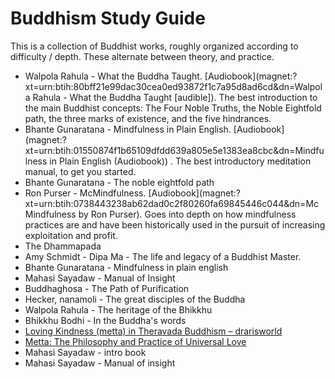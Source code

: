 # Buddhism Study Guide

This is a collection of Buddhist works, roughly organized according to difficulty / depth. These alternate between theory, and practice.

- Walpola Rahula - What the Buddha Taught. [Audiobook](magnet:?xt=urn:btih:80bff21e99dac30cea0ed93872f1c7a95d8ad6cd&dn=Walpola Rahula - What the Buddha Taught [audible]). The best introduction to the main Buddhist concepts: The Four Noble Truths, the Noble Eightfold path, the three marks of existence, and the five hindrances.
- Bhante Gunaratana - Mindfulness in Plain English. [Audiobook](magnet:?xt=urn:btih:01550874f1b65109dfdd639a805e5e1383ea8cbc&dn=Mindfulness in Plain English (Audiobook)) . The best introductory meditation manual, to get you started.
- Bhante Gunaratana - The noble eightfold path
- Ron Purser - McMindfulness. [Audiobook](magnet:?xt=urn:btih:0738443238ab62dad0c2f80260fa69845446c044&dn=McMindfulness by Ron Purser). Goes into depth on how mindfulness practices are and have been historically used in the pursuit of increasing exploitation and profit.
- The Dhammapada
- Amy Schmidt - Dipa Ma - The life and legacy of a Buddhist Master.
- Bhante Gunaratana - Mindfulness in plain english
- Mahasi Sayadaw - Manual of Insight
- Buddhaghosa - The Path of Purification
- Hecker, nanamoli - The great disciples of the Buddha
- Walpola Rahula - The heritage of the Bhikkhu
- Bhikkhu Bodhi - In the Buddha's words
- [Loving Kindness (metta) in Theravada Buddhism &#8211; drarisworld](https://drarisworld.wordpress.com/2019/04/06/loving-kindness-metta-in-theravada-buddhism/)
- [Metta: The Philosophy and Practice of Universal Love](https://www.accesstoinsight.org/lib/authors/buddharakkhita/wheel365.html)
- Mahasi Sayadaw - intro book
- Mahasi Sayadaw - Manual of insight
